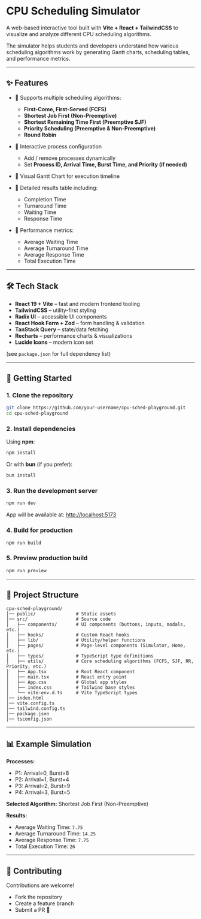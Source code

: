 # CPU Scheduling Simulator

A web-based interactive tool built with **Vite + React + TailwindCSS** to visualize and analyze different CPU scheduling algorithms.

The simulator helps students and developers understand how various scheduling algorithms work by generating Gantt charts, scheduling tables, and performance metrics.

---

## ✨ Features

* 🔹 Supports multiple scheduling algorithms:

  * **First-Come, First-Served (FCFS)**
  * **Shortest Job First (Non-Preemptive)**
  * **Shortest Remaining Time First (Preemptive SJF)**
  * **Priority Scheduling (Preemptive & Non-Preemptive)**
  * **Round Robin**

* 🔹 Interactive process configuration

  * Add / remove processes dynamically
  * Set **Process ID, Arrival Time, Burst Time, and Priority (if needed)**

* 🔹 Visual Gantt Chart for execution timeline

* 🔹 Detailed results table including:

  * Completion Time
  * Turnaround Time
  * Waiting Time
  * Response Time

* 🔹 Performance metrics:

  * Average Waiting Time
  * Average Turnaround Time
  * Average Response Time
  * Total Execution Time

---

## 🛠️ Tech Stack

* **React 19 + Vite** – fast and modern frontend tooling
* **TailwindCSS** – utility-first styling
* **Radix UI** – accessible UI components
* **React Hook Form + Zod** – form handling & validation
* **TanStack Query** – state/data fetching
* **Recharts** – performance charts & visualizations
* **Lucide Icons** – modern icon set

(see `package.json` for full dependency list)

---

## 🚀 Getting Started

### 1. Clone the repository

```bash
git clone https://github.com/your-username/cpu-sched-playground.git
cd cpu-sched-playground
```

### 2. Install dependencies

Using **npm**:

```bash
npm install
```

Or with **bun** (if you prefer):

```bash
bun install
```

### 3. Run the development server

```bash
npm run dev
```

App will be available at: [http://localhost:5173](http://localhost:5173)

### 4. Build for production

```bash
npm run build
```

### 5. Preview production build

```bash
npm run preview
```

---

## 📂 Project Structure

```
cpu-sched-playground/
│── public/               # Static assets
│── src/                  # Source code
│   ├── components/       # UI components (buttons, inputs, modals, etc.)
│   ├── hooks/            # Custom React hooks
│   ├── lib/              # Utility/helper functions
│   ├── pages/            # Page-level components (Simulator, Home, etc.)
│   ├── types/            # TypeScript type definitions
│   ├── utils/            # Core scheduling algorithms (FCFS, SJF, RR, Priority, etc.)
│   ├── App.tsx           # Root React component
│   ├── main.tsx          # React entry point
│   ├── App.css           # Global app styles
│   ├── index.css         # Tailwind base styles
│   └── vite-env.d.ts     # Vite TypeScript types
│── index.html
│── vite.config.ts
│── tailwind.config.ts
│── package.json
│── tsconfig.json
```

---

## 📊 Example Simulation

**Processes:**

* P1: Arrival=0, Burst=8
* P2: Arrival=1, Burst=4
* P3: Arrival=2, Burst=9
* P4: Arrival=3, Burst=5

**Selected Algorithm:** Shortest Job First (Non-Preemptive)

**Results:**

* Average Waiting Time: `7.75`
* Average Turnaround Time: `14.25`
* Average Response Time: `7.75`
* Total Execution Time: `26`

---

## 🤝 Contributing

Contributions are welcome!

* Fork the repository
* Create a feature branch
* Submit a PR 🎉

